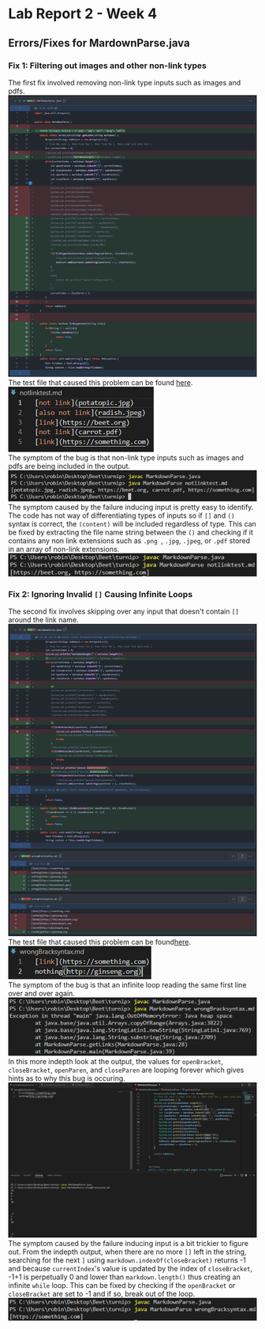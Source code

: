 # Lab Report 2 - Week 4
## Errors/Fixes for MardownParse.java

### Fix 1: Filtering out images and other non-link types
The first fix involved removing non-link type inputs such as images and pdfs.
![image](lab2images/notlinktest-gitChange.png) <br>
The test file that caused this problem can be found [here](https://github.com/Potato0112/markdown-parser/blob/main/notlinktest.md). <br>
![image](lab2images/notlinktest-errorfile.png) <br>
The symptom of the bug is that non-link type inputs such as images and pdfs are being included in the output. <br>
![image](lab2images/notlinktest-beforeOutput.png) <br>
The symptom caused by the failure inducing input is pretty easy to identify. The code has not way of differentiating types of inputs so if `[]` and `()` syntax is correct, the `(content)` will be included regardless of type. This can be fixed by extracting the file name string between the `()` and checking if it contains any non link extensions such as `.png `, `.jpg`, `.jpeg`, or `.pdf` stored in an array of non-link extensions.
![image](lab2images/notlinktest-afterOutputSimplified.png) <br>

### Fix 2: Ignoring Invalid `[]` Causing Infinite Loops
The second fix involves skipping over any input that doesn't contain `[]` around the link name.
![image](lab2images/wrongBracktest-gitChange.png) <br>
The test file that caused this problem can be found[here](https://github.com/Potato0112/markdown-parser/blob/main/wrongBracksyntax.md). <br>
![image](lab2images/wrongBracktest-errorfile.png) <br>
The symptom of the bug is that an infinite loop reading the same first line over and over again.
![image](lab2images/wrongBracktest-beforeOutputSimplified.png) <br>
In this more indepth look at the output, the values for `openBracket`, `closeBracket`, `openParen`, and `closeParen` are looping forever which gives hints as to why this bug is occuring.
![image](lab2images/wrongBracktest-beforeOutput.png) <br>
The symptom caused by the failure inducing input is a bit trickier to figure out. From the indepth output, when there are no more `[]` left in the string, searching for the next `]` using `markdown.indexOf(closeBracket)` returns -1 and because `currentIndex`'s value is updated by the index of `closeBracket`, -1+1 is perpetually 0 and lower than `markdown.length()` thus creating an infinite `while` loop. This can be fixed by checking if the `openBracket` or `closeBracket` are set to -1 and if so, break out of the loop.
![image](lab2images/wrongBracktest-afterOutputSimplified.png) <br>
